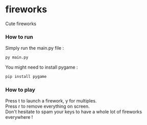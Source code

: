 # fireworks
Cute fireworks

### How to run  
Simply run the main.py file :
```bash
py main.py
```
You might need to install pygame :
```bash
pip install pygame
```

### How to play  
Press t to launch a firework, y for multiples.  
Press r to remove everything on screen.  
Don't hesitate to spam your keys to have a whole lot of fireworks everywhere !